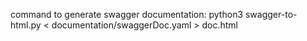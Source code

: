 command to generate swagger documentation:
python3 swagger-to-html.py < documentation/swaggerDoc.yaml > doc.html
